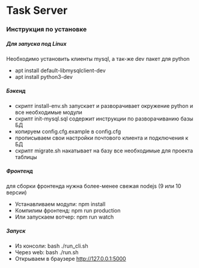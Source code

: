 # Task Server

### Инструкция по установке

##### Для запуска под Linux

Необходимо установить клиенты mysql, а так-же dev пакет для python

- apt install default-libmysqlclient-dev
- apt install python3-dev


##### Бэкенд


- скрипт install-env.sh запускает и разворачивает окружение python и все необходимые модули
- скрипт init-mysql.sql содержит инструкции по разворачиванию базы БД
- копируем config.cfg.example в config.cfg  
- прописываем свои настройки почтового клиента и подключения к БД
- скрипт migrate.sh накатывает на базу все необходимые для проекта таблицы

##### Фронтенд 

для сборки фронтенда нужна более-менее свежая nodejs (9  или 10 версии)

- Устанавливаем модули: npm install
- Компилим фронтенд: npm run production
- Или запускаем вотчер: npm run watch

#####  Запуск
- Из консоли: bash ./run_cli.sh
- Через web: bash ./run.sh
- Открываем в браузере http://127.0.0.1:5000